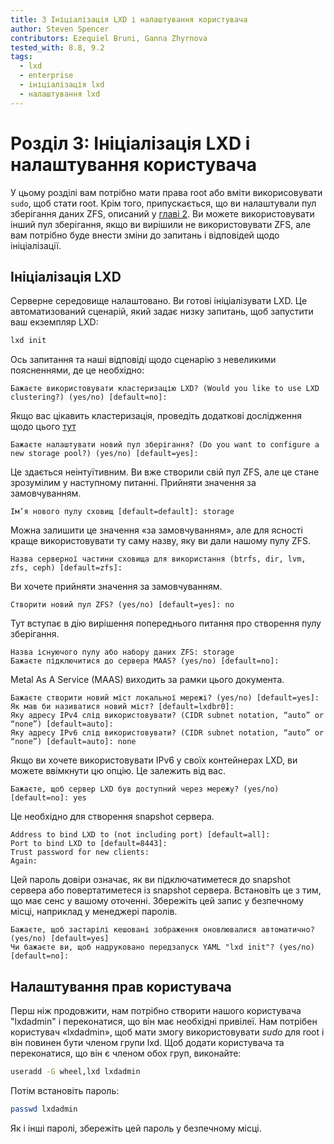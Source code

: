 ```yaml
---
title: 3 Ініціалізація LXD і налаштування користувача
author: Steven Spencer
contributors: Ezequiel Bruni, Ganna Zhyrnova
tested_with: 8.8, 9.2
tags:
  - lxd
  - enterprise
  - ініціалізація lxd
  - налаштування lxd
---
```


# Розділ 3: Ініціалізація LXD і налаштування користувача

У цьому розділі вам потрібно мати права root або вміти викорисовувати `sudo`, щоб стати root. Крім того, припускається, що ви налаштували пул зберігання даних ZFS, описаний у [главі 2](02-zfs_setup.md). Ви можете використовувати інший пул зберігання, якщо ви вирішили не використовувати ZFS, але вам потрібно буде внести зміни до запитань і відповідей щодо ініціалізації.

## Ініціалізація LXD

Серверне середовище налаштовано. Ви готові ініціалізувати LXD. Це автоматизований сценарій, який задає низку запитань, щоб запустити ваш екземпляр LXD:

```bash
lxd init
```

Ось запитання та наші відповіді щодо сценарію з невеликими поясненнями, де це необхідно:

```text
Бажаєте використовувати кластеризацію LXD? (Would you like to use LXD clustering?) (yes/no) [default=no]:
```

Якщо вас цікавить кластеризація, проведіть додаткові дослідження щодо цього [тут](https://documentation.ubuntu.com/lxd/en/latest/clustering/)

```text
Бажаєте налаштувати новий пул зберігання? (Do you want to configure a new storage pool?) (yes/no) [default=yes]:
```

Це здається неінтуїтивним. Ви вже створили свій пул ZFS, але це стане зрозумілим у наступному питанні. Прийняти значення за замовчуванням.

```text
Ім’я нового пулу сховищ [default=default]: storage
```

Можна залишити це значення «за замовчуванням», але для ясності краще використовувати ту саму назву, яку ви дали нашому пулу ZFS.

```text
Назва серверної частини сховища для використання (btrfs, dir, lvm, zfs, ceph) [default=zfs]:
```

Ви хочете прийняти значення за замовчуванням.

```text
Створити новий пул ZFS? (yes/no) [default=yes]: no
```

Тут вступає в дію вирішення попереднього питання про створення пулу зберігання.

```text
Назва існуючого пулу або набору даних ZFS: storage
Бажаєте підключитися до сервера MAAS? (yes/no) [default=no]:
```

Metal As A Service (MAAS) виходить за рамки цього документа.

```text
Бажаєте створити новий міст локальної мережі? (yes/no) [default=yes]:
Як мав би називатися новий міст? [default=lxdbr0]: 
Яку адресу IPv4 слід використовувати? (CIDR subnet notation, “auto” or “none”) [default=auto]:
Яку адресу IPv6 слід використовувати? (CIDR subnet notation, “auto” or “none”) [default=auto]: none
```

Якщо ви хочете використовувати IPv6 у своїх контейнерах LXD, ви можете ввімкнути цю опцію. Це залежить від вас.

```text
Бажаєте, щоб сервер LXD був доступний через мережу? (yes/no) [default=no]: yes
```

Це необхідно для створення snapshot сервера.

```text
Address to bind LXD to (not including port) [default=all]:
Port to bind LXD to [default=8443]:
Trust password for new clients:
Again:
```

Цей пароль довіри означає, як ви підключатиметеся до snapshot сервера або повертатиметеся із snapshot сервера. Встановіть це з тим, що має сенс у вашому оточенні. Збережіть цей запис у безпечному місці, наприклад у менеджері паролів.

```text
Бажаєте, щоб застарілі кешовані зображення оновлювалися автоматично? (yes/no) [default=yes]
Чи бажаєте ви, щоб надруковано передзапуск YAML "lxd init"? (yes/no) [default=no]:
```

## Налаштування прав користувача

Перш ніж продовжити, нам потрібно створити нашого користувача "lxdadmin" і переконатися, що він має необхідні привілеї. Нам потрібен користувач «lxdadmin», щоб мати змогу використовувати _sudo_ для root і він повинен бути членом групи lxd. Щоб додати користувача та переконатися, що він є членом обох груп, виконайте:

```bash
useradd -G wheel,lxd lxdadmin
```

Потім встановіть пароль:

```bash
passwd lxdadmin
```

Як і інші паролі, збережіть цей пароль у безпечному місці.
